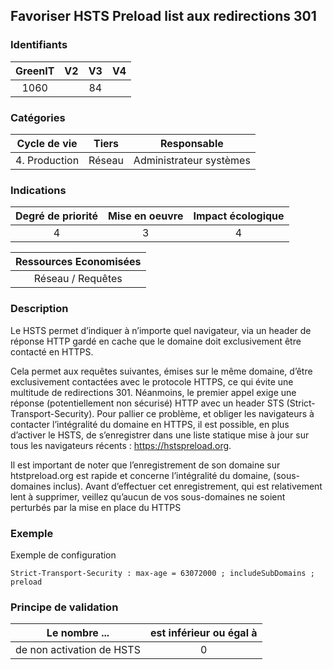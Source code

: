 ## Favoriser HSTS Preload list aux redirections 301

### Identifiants

| GreenIT |  V2  |  V3  |  V4  |
|:-------:|:----:|:----:|:----:|
|  1060    |   | 84  |      |

### Catégories

| Cycle de vie |  Tiers  |  Responsable  |
|:---------:|:----:|:----:|
| 4. Production | Réseau | Administrateur systèmes |

### Indications

| Degré de priorité |      Mise en oeuvre       |  Impact écologique    |
|:-------------------:|:-------------------------:|:---------------------:|
| 4 | 3 | 4 |

|Ressources Economisées                                      |
|:----------------------------------------------------------:|
|  Réseau / Requêtes  |

### Description

Le HSTS permet d’indiquer à n’importe quel navigateur, via un header de réponse HTTP gardé en cache que le domaine doit exclusivement être contacté en HTTPS.

Cela permet aux requêtes suivantes, émises sur le même domaine, d’être exclusivement contactées avec le protocole HTTPS, ce qui évite une multitude de redirections 301.
Néanmoins, le premier appel exige une réponse (potentiellement non sécurisé) HTTP avec un header STS (Strict-Transport-Security).
Pour pallier ce problème, et obliger les navigateurs à contacter l’intégralité du domaine en HTTPS, il est possible, en plus d’activer le HSTS, de s’enregistrer dans une liste statique mise à jour sur tous les navigateurs récents : https://hstspreload.org.

Il est important de noter que l’enregistrement de son domaine sur htstpreload.org est rapide et concerne l’intégralité du domaine, (sous-domaines inclus). Avant d’effectuer cet enregistrement, qui est relativement lent à supprimer, veillez qu’aucun de vos sous-domaines ne soient perturbés par la mise en place du HTTPS

### Exemple

Exemple de configuration
```apacheconf
Strict-Transport-Security : max-age = 63072000 ; includeSubDomains ; preload
```

### Principe de validation

| Le nombre ...     | est inférieur ou égal à   |  
|-------------------|:-------------------------:|
| de non activation de HSTS  | 0  |
